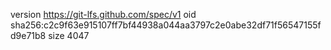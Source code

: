 version https://git-lfs.github.com/spec/v1
oid sha256:c2c9f63e915107ff7bf44938a044aa3797c2e0abe32df71f56547155fd9e71b8
size 4047
